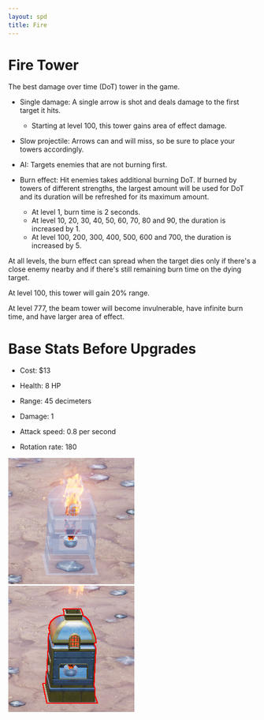 ```yaml
---
layout: spd
title: Fire
---
```


# Fire Tower

The best damage over time (DoT) tower in the game.

* Single damage: A single arrow is shot and deals damage to the first target it hits.
  * Starting at level 100, this tower gains area of effect damage.

* Slow projectile: Arrows can and will miss, so be sure to place your towers accordingly.

* AI: Targets enemies that are not burning first.

* Burn effect: Hit enemies takes additional burning DoT. If burned by towers of different strengths, the largest amount will be used for DoT and its duration will be refreshed for its maximum amount.
  * At level 1, burn time is 2 seconds.
  * At level 10, 20, 30, 40, 50, 60, 70, 80 and 90, the duration is increased by 1.
  * At level 100, 200, 300, 400, 500, 600 and 700, the duration is increased by 5.

At all levels, the burn effect can spread when the target dies only if there's a close enemy nearby and if there's still remaining burn time on the dying target.

At level 100, this tower will gain 20% range.

At level 777, the beam tower will become invulnerable, have infinite burn time, and have larger area of effect.

# Base Stats Before Upgrades

* Cost: $13

* Health: 8 HP

* Range: 45 decimeters

* Damage: 1

* Attack speed: 0.8 per second

* Rotation rate: 180

<img src="/assets/images/spd/tower-fire-unbuilt.jpg" width="256" height="256">
<img src="/assets/images/spd/tower-fire.jpg" width="256" height="256">
